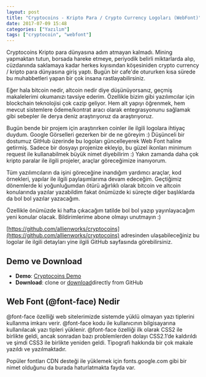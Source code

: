 ```yaml
---
layout: post
title: "Cryptocoins - Kripto Para / Crypto Currency Logoları (WebFont)"
date: 2017-07-09 15:48
categories: ["Yazılım"]
tags: ["cryptocoin", "webfont"]
---
```


Cryptocoins Kripto para dünyasına adım atmayan kalmadı. Mining yapmaktan tutun, borsada hareke etmeye, periyodik belirli miktarlarda alıp, cüzdanında saklamaya kadar herkes kıyısından köşesiniden crypto currency / kripto para dünyasına giriş yaptı. Bugün bir cafe'de otururken kısa sürede bu muhabbetleri yapan bir çok insana rastlayabilirsiniz. 

Eğer hala bitcoin nedir, altcoin nedir diye düşünüyorsanız, geçmiş makalelerimi okumanızı tavsiye ederim. Özellikle bizim gibi yazılımcılar için blockchain teknolojisi çok cazip geliyor. Hem alt yapıyı öğrenmek, hem mevcut sistemlere ödeme/kontrat aracı olarak entegrasyonunu sağlamak gibi sebepler ile derya deniz araştırıyoruz da araştırıyoruz. 

Bugün bende bir projem için araştırırken coinler ile ilgili logolara ihtiyaç duydum. Google Görselleri gezerken bir de ne göreyim :) Düşünceli bir dostumuz GitHub üzerinde bu logoları güncelleyerek Web Font haline getirmiş. Sadece bir dosyayı projenize ekleyip, bu güzel ikonları minimum request ile kullanabilmek büyük nimet diyebilirim :) Yakın zamanda daha çok kripto paralar ile ilgili projeler, araçlar göreceğimize inanıyorum. 

Tüm yazılımcıların da işini göreceğine inandığım yardımcı araçlar, kod örnekleri, yapılar ile ilgili paylaşımlarıma devam edeceğim. Geçtiğimiz dönemlerde ki yoğunluğumdan ötürü ağırlıklı olarak bitcoin ve altcoin konularında yazılar yazabildim fakat önümüzde ki süreçte diğer başlıklarda da bol bol yazılar yazacağım.

Özellikle önümüzde ki hafta çıkacağım tatilde bol bol yazıp yayınlayacağım yeni konular olacak. Bildirimlerime abone olmayı unutmayın :)

[https://github.com/allienworks/cryptocoins](https://github.com/allienworks/cryptocoins) adresinden ulaşabileceğiniz bu logolar ile ilgili detayları yine ilgili GitHub sayfasında görebilirsiniz.

## Demo ve Download
- **Demo**: [Cryptocoins Demo](https://allienworks.github.io/cryptocoins/icons-demo)
- **Download**: clone or [download](https://github.com/allienworks/cryptocoins/archive/master.zip)directly from GitHub</li>

## Web Font (@font-face) Nedir
@font-face özelliği web sitelerimizde sistemde yüklü olmayan yazı tiplerini kullanma imkanı verir. @font-face kodu ile kullanıcının bilgisayarına kullanılacak yazı tipleri yüklenir. @font-face özelliği ilk olarak CSS2 ile birlikte geldi, ancak sonradan bazı problemlerden dolayı CSS2.1’de kaldırıldı ve şimdi CSS3 ile birlikte yeniden geldi. Tipografi hakkında bir çok makale yazıldı ve yazılmaktadır.

Popüler fontları CDN desteği ile yüklemek için fonts.google.com gibi bir nimet olduğunu da burada haturlatmakta fayda var.